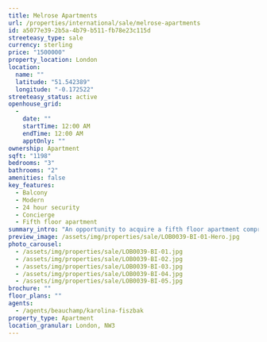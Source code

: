 ```yaml
---
title: Melrose Apartments
url: /properties/international/sale/melrose-apartments
id: a5077e39-2b5a-4b79-b511-fb78e23c115d
streeteasy_type: sale
currency: sterling
price: "1500000"
property_location: London
location:
  name: ""
  latitude: "51.542389"
  longitude: "-0.172522"
streeteasy_status: active
openhouse_grid:
  - 
    date: ""
    startTime: 12:00 AM
    endTime: 12:00 AM
    apptOnly: ""
ownership: Apartment
sqft: "1198"
bedrooms: "3"
bathrooms: "2"
amenities: false
key_features:
  - Balcony
  - Modern
  - 24 hour security
  - Concierge
  - Fifth floor apartment
summary_intro: "An opportunity to acquire a fifth floor apartment comprising of an entrance hall, kitchen and utility room, reception room incorporating a dining area, a master bedroom with ensuite shower room and dressing room, two further bedrooms and a guest bathroom. This apartment has balcony access from the reception and dining room, master bedroom and one other bedroom. The modern development also offers underground parking and 24-hour security. Melrose apartments is located moments from the shops and amenities of England's Lane, Primrose Hill and Swiss Cottage underground station (Jubilee line) which affords easy access to the City and Canary Wharf."
preview_image: /assets/img/properties/sale/LOB0039-BI-01-Hero.jpg
photo_carousel:
  - /assets/img/properties/sale/LOB0039-BI-01.jpg
  - /assets/img/properties/sale/LOB0039-BI-02.jpg
  - /assets/img/properties/sale/LOB0039-BI-03.jpg
  - /assets/img/properties/sale/LOB0039-BI-04.jpg
  - /assets/img/properties/sale/LOB0039-BI-05.jpg
brochure: ""
floor_plans: ""
agents:
  - /agents/beauchamp/karolina-fiszbak
property_type: Apartment
location_granular: London, NW3
---
```

